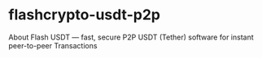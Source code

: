 # flashcrypto-usdt-p2p
About Flash USDT — fast, secure P2P USDT (Tether) software for instant peer-to-peer Transactions
